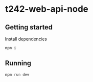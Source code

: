 # t242-web-api-node


## Getting started

Install dependencies

```bash
npm i
```

## Running

```bash
npm run dev
```

